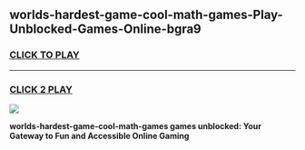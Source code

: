 
## worlds-hardest-game-cool-math-games-Play-Unblocked-Games-Online-bgra9
<h3>
<a href="https://premium76.site?title=worlds-hardest-game-cool-math-games&ref=25A">CLICK TO PLAY</a></h3>
<hr>

<h3>
<a href="https://premium76.site?title=worlds-hardest-game-cool-math-games&ref=25A">CLICK 2 PLAY</a>
  
</h3>

<a href="https://premium76.site?title=worlds-hardest-game-cool-math-games&ref=25A"><img src="https://clearcache.store/games.png"></a>


**worlds-hardest-game-cool-math-games games unblocked: Your Gateway to Fun and Accessible Online Gaming**

